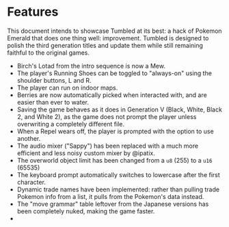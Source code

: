 # Features
This document intends to showcase Tumbled at its best: a hack of Pokemon Emerald that does one thing well: improvement. Tumbled is designed to polish the third generation
titles and update them while still remaining faithful to the original games.

* Birch's Lotad from the intro sequence is now a Mew.
* The player's Running Shoes can be toggled to "always-on" using the shoulder buttons, L and R.
* The player can run on indoor maps.
* Berries are now automatically picked when interacted with, and are easier than ever to water.
* Saving the game behaves as it does in Generation V (Black, White, Black 2, and White 2), as the game does not prompt the player unless overwriting a completely different file.
* When a Repel wears off, the player is prompted with the option to use another.
* The audio mixer ("Sappy") has been replaced with a much more efficient and less noisy custom mixer by @ipatix.
* The overworld object limit has been changed from a `u8` (255) to a `u16` (65535)
* The keyboard prompt automatically switches to lowercase after the first character.
* Dynamic trade names have been implemented: rather than pulling trade Pokemon info from a list, it pulls from the Pokemon's data instead.
* The "move grammar" table leftover from the Japanese versions has been completely nuked, making the game faster.
* 
